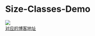 Size-Classes-Demo
=================
![](http://hmtphoto.qiniudn.com/autolayoutGif.gif)  
[对应的博客地址](http://conanmthu.github.io/2014/12/05/AutoLayout/)
